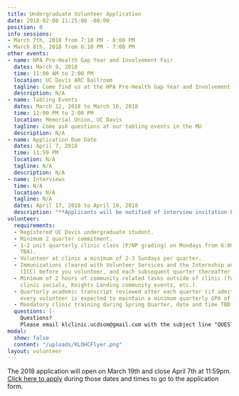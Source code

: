```yaml
---
title: Undergraduate Volunteer Application
date: 2018-02-08 11:25:00 -08:00
position: 0
info sessions:
- March 7th, 2018 from 7:10 PM - 8:00 PM
- March 8th, 2018 from 6:10 PM - 7:00 PM
other events:
- name: HPA Pre-Health Gap Year and Involvement Fair
  dates: March 9, 2018
  time: 11:00 AM to 2:00 PM
  location: UC Davis ARC Ballroom
  tagline: Come find us at the HPA Pre-Health Gap Year and Involvement Fair
  description: N/A
- name: Tabling Events
  dates: March 12, 2018 to March 16, 2018
  time: 12:00 PM to 2:00 PM
  location: Memorial Union, UC Davis
  tagline: Come ask questions at our tabling events in the MU
  description: N/A
- name: Application Due Date
  dates: April 7, 2018
  time: 11:59 PM
  location: N/A
  tagline: N/A
  description: N/A
- name: Interviews
  time: N/A
  location: N/A
  tagline: N/A
  dates: April 17, 2018 to April 19, 2018
  description: "**Applicants will be notified of interview invitation by April 13th**"
volunteer:
  requirements:
  - Registered UC Davis undergraduate student.
  - Minimum 2 quarter commitment.
  - 1-2 unit quarterly clinic class (P/NP grading) on Mondays from 6:00-7:00pm (classroom
    TBA).
  - Volunteer at clinic a minimum of 2-3 Sundays per quarter.
  - Immunizations cleared with Volunteer Services and the Internship and Career Center
    (ICC) before you volunteer, and each subsequent quarter thereafter.
  - Minimum of 2 hours of community related tasks outside of clinic (fundraising,
    clinic socials, Knights Landing community events, etc.).
  - Quarterly academic transcript reviewed after each quarter (if admitted to clinic,
    every volunteer is expected to maintain a minimum quarterly GPA of 3.0).
  - Mandatory clinic training during Spring Quarter, date and time TBD.
  questions: |-
    Questions?
    Please email klclinic.ucdsom@gmail.com with the subject line "QUESTION".
modal:
  show: false
  content: "/uploads/KLOHCFlyer.png"
layout: volunteer
---
```


The 2018 application will open on March 19th and close April 7th at 11:59pm. [Click here to apply](https://goo.gl/forms/FMHI31aW3qDpPHyo1) during those dates and times to go to the application form.
